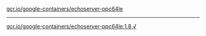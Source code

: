 [gcr.io/google-containers/echoserver-ppc64le](https://hub.docker.com/r/anjia0532/google-containers.echoserver-ppc64le/tags/) 

----
[gcr.io/google-containers/echoserver-ppc64le:1.8 √](https://hub.docker.com/r/anjia0532/google-containers.echoserver-ppc64le/tags/)

